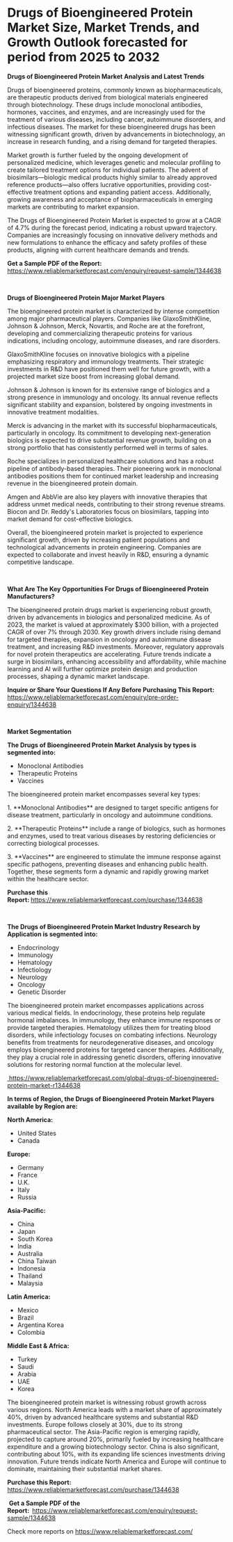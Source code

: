 <p><h1>Drugs of Bioengineered Protein Market Size, Market Trends, and Growth Outlook forecasted for period from 2025 to 2032</h1></p><p><strong>Drugs of Bioengineered Protein Market Analysis and Latest Trends</strong></p>
<p><p>Drugs of bioengineered proteins, commonly known as biopharmaceuticals, are therapeutic products derived from biological materials engineered through biotechnology. These drugs include monoclonal antibodies, hormones, vaccines, and enzymes, and are increasingly used for the treatment of various diseases, including cancer, autoimmune disorders, and infectious diseases. The market for these bioengineered drugs has been witnessing significant growth, driven by advancements in biotechnology, an increase in research funding, and a rising demand for targeted therapies.</p><p>Market growth is further fueled by the ongoing development of personalized medicine, which leverages genetic and molecular profiling to create tailored treatment options for individual patients. The advent of biosimilars—biologic medical products highly similar to already approved reference products—also offers lucrative opportunities, providing cost-effective treatment options and expanding patient access. Additionally, growing awareness and acceptance of biopharmaceuticals in emerging markets are contributing to market expansion.</p><p>The Drugs of Bioengineered Protein Market is expected to grow at a CAGR of 4.7% during the forecast period, indicating a robust upward trajectory. Companies are increasingly focusing on innovative delivery methods and new formulations to enhance the efficacy and safety profiles of these products, aligning with current healthcare demands and trends.</p></p>
<p><strong>Get a Sample PDF of the Report:&nbsp;</strong> <a href="https://www.reliablemarketforecast.com/enquiry/request-sample/1344638?utm_campaign=3130&utm_medium=2&utm_source=Github&utm_content=ia&utm_term=09032025&utm_id=drugs-of-bioengineered-protein">https://www.reliablemarketforecast.com/enquiry/request-sample/1344638</a></p>
<p>&nbsp;</p>
<p><strong>Drugs of Bioengineered Protein Major Market Players</strong></p>
<p><p>The bioengineered protein market is characterized by intense competition among major pharmaceutical players. Companies like GlaxoSmithKline, Johnson & Johnson, Merck, Novartis, and Roche are at the forefront, developing and commercializing therapeutic proteins for various indications, including oncology, autoimmune diseases, and rare disorders.</p><p>GlaxoSmithKline focuses on innovative biologics with a pipeline emphasizing respiratory and immunology treatments. Their strategic investments in R&D have positioned them well for future growth, with a projected market size boost from increasing global demand.</p><p>Johnson & Johnson is known for its extensive range of biologics and a strong presence in immunology and oncology. Its annual revenue reflects significant stability and expansion, bolstered by ongoing investments in innovative treatment modalities.</p><p>Merck is advancing in the market with its successful biopharmaceuticals, particularly in oncology. Its commitment to developing next-generation biologics is expected to drive substantial revenue growth, building on a strong portfolio that has consistently performed well in terms of sales.</p><p>Roche specializes in personalized healthcare solutions and has a robust pipeline of antibody-based therapies. Their pioneering work in monoclonal antibodies positions them for continued market leadership and increasing revenue in the bioengineered protein domain.</p><p>Amgen and AbbVie are also key players with innovative therapies that address unmet medical needs, contributing to their strong revenue streams. Biocon and Dr. Reddy's Laboratories focus on biosimilars, tapping into market demand for cost-effective biologics.</p><p>Overall, the bioengineered protein market is projected to experience significant growth, driven by increasing patient populations and technological advancements in protein engineering. Companies are expected to collaborate and invest heavily in R&D, ensuring a dynamic competitive landscape.</p></p>
<p>&nbsp;</p>
<p><strong>What Are The Key Opportunities For Drugs of Bioengineered Protein Manufacturers?</strong></p>
<p><p>The bioengineered protein drugs market is experiencing robust growth, driven by advancements in biologics and personalized medicine. As of 2023, the market is valued at approximately $300 billion, with a projected CAGR of over 7% through 2030. Key growth drivers include rising demand for targeted therapies, expansion in oncology and autoimmune disease treatment, and increasing R&D investments. Moreover, regulatory approvals for novel protein therapeutics are accelerating. Future trends indicate a surge in biosimilars, enhancing accessibility and affordability, while machine learning and AI will further optimize protein design and production processes, shaping a dynamic market landscape.</p></p>
<p><strong>Inquire or Share Your Questions If Any Before Purchasing This Report:</strong> <a href="https://www.reliablemarketforecast.com/enquiry/pre-order-enquiry/1344638?utm_campaign=3130&utm_medium=2&utm_source=Github&utm_content=ia&utm_term=09032025&utm_id=drugs-of-bioengineered-protein">https://www.reliablemarketforecast.com/enquiry/pre-order-enquiry/1344638</a></p>
<p>&nbsp;</p>
<p><strong>Market Segmentation</strong></p>
<p><strong>The Drugs of Bioengineered Protein Market Analysis by types is segmented into:</strong></p>
<p><ul><li>Monoclonal Antibodies</li><li>Therapeutic Proteins</li><li>Vaccines</li></ul></p>
<p><p>The bioengineered protein market encompasses several key types: </p><p>1. **Monoclonal Antibodies** are designed to target specific antigens for disease treatment, particularly in oncology and autoimmune conditions. </p><p>2. **Therapeutic Proteins** include a range of biologics, such as hormones and enzymes, used to treat various diseases by restoring deficiencies or correcting biological processes. </p><p>3. **Vaccines** are engineered to stimulate the immune response against specific pathogens, preventing diseases and enhancing public health. Together, these segments form a dynamic and rapidly growing market within the healthcare sector.</p></p>
<p><strong>Purchase this Report:&nbsp;</strong><a href="https://www.reliablemarketforecast.com/purchase/1344638?utm_campaign=3130&utm_medium=2&utm_source=Github&utm_content=ia&utm_term=09032025&utm_id=drugs-of-bioengineered-protein">https://www.reliablemarketforecast.com/purchase/1344638</a></p>
<p>&nbsp;</p>
<p><strong>The Drugs of Bioengineered Protein Market Industry Research by Application is segmented into:</strong></p>
<p><ul><li>Endocrinology</li><li>Immunology</li><li>Hematology</li><li>Infectiology</li><li>Neurology</li><li>Oncology</li><li>Genetic Disorder</li></ul></p>
<p><p>The bioengineered protein market encompasses applications across various medical fields. In endocrinology, these proteins help regulate hormonal imbalances. In immunology, they enhance immune responses or provide targeted therapies. Hematology utilizes them for treating blood disorders, while infectiology focuses on combating infections. Neurology benefits from treatments for neurodegenerative diseases, and oncology employs bioengineered proteins for targeted cancer therapies. Additionally, they play a crucial role in addressing genetic disorders, offering innovative solutions for restoring normal function at the molecular level.</p></p>
<p><a href="https://www.reliablemarketforecast.com/global-drugs-of-bioengineered-protein-market-r1344638?utm_campaign=3130&utm_medium=2&utm_source=Github&utm_content=ia&utm_term=09032025&utm_id=drugs-of-bioengineered-protein">&nbsp;https://www.reliablemarketforecast.com/global-drugs-of-bioengineered-protein-market-r1344638</a></p>
<p><strong>In terms of Region, the Drugs of Bioengineered Protein Market Players available by Region are:</strong></p>
<p>
    <p> <strong> North America: </strong>
        <ul>
            <li>United States</li>
            <li>Canada</li>
        </ul>
        </p> 
    <p> <strong> Europe: </strong>
        <ul>
            <li>Germany</li>
            <li>France</li>
            <li>U.K.</li>
            <li>Italy</li>
            <li>Russia</li>
        </ul>
        </p> 
    <p> <strong> Asia-Pacific: </strong>
        <ul>
            <li>China</li>
            <li>Japan</li>
            <li>South Korea</li>
            <li>India</li>
            <li>Australia</li>
            <li>China Taiwan</li>
            <li>Indonesia</li>
            <li>Thailand</li>
            <li>Malaysia</li>
        </ul>
        </p> 
    <p> <strong> Latin America: </strong>
        <ul>
            <li>Mexico</li>
            <li>Brazil</li>
            <li>Argentina Korea</li>
            <li>Colombia</li>
        </ul>
        </p> 
    <p> <strong> Middle East & Africa: </strong>
        <ul>
            <li>Turkey</li>
            <li>Saudi</li>
            <li>Arabia</li>
            <li>UAE</li>
            <li>Korea</li>
        </ul>
    </p>
    </p>
<p><p>The bioengineered protein market is witnessing robust growth across various regions. North America leads with a market share of approximately 40%, driven by advanced healthcare systems and substantial R&D investments. Europe follows closely at 30%, due to its strong pharmaceutical sector. The Asia-Pacific region is emerging rapidly, projected to capture around 20%, primarily fueled by increasing healthcare expenditure and a growing biotechnology sector. China is also significant, contributing about 10%, with its expanding life sciences investments driving innovation. Future trends indicate North America and Europe will continue to dominate, maintaining their substantial market shares.</p></p>
<p><strong>Purchase this Report: </strong><a href="https://www.reliablemarketforecast.com/purchase/1344638?utm_campaign=3130&utm_medium=2&utm_source=Github&utm_content=ia&utm_term=09032025&utm_id=drugs-of-bioengineered-protein">https://www.reliablemarketforecast.com/purchase/1344638</a></p>
<p>&nbsp;<strong>Get a Sample PDF of the Report:&nbsp;&nbsp;</strong><a href="https://www.reliablemarketforecast.com/enquiry/request-sample/1344638?utm_campaign=3130&utm_medium=2&utm_source=Github&utm_content=ia&utm_term=09032025&utm_id=drugs-of-bioengineered-protein">https://www.reliablemarketforecast.com/enquiry/request-sample/1344638</a></p>
<p><strong></strong></p>
<p>Check more reports on <a href="https://www.reliablemarketforecast.com/?utm_campaign=3130&utm_medium=2&utm_source=Github&utm_content=ia&utm_term=09032025&utm_id=drugs-of-bioengineered-protein">https://www.reliablemarketforecast.com/</a></p>